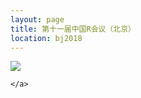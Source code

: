 ```yaml
---
layout: page
title: 第十一届中国R会议（北京）
location: bj2018
---
```


<div class="row">
  <div class=" text-center">
    <a >
      <img src="{{ '/img/Rcap2018_keynote.pdf' | prepend: site.qiniubaseurl }}" class="img-responsive center-block" />
	  
    </a>
  </div>
 </div>
 
